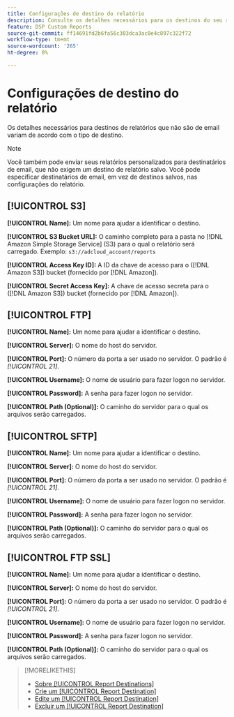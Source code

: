 ```yaml
---
title: Configurações de destino do relatório
description: Consulte os detalhes necessários para os destinos do seu relatório, por tipo de destino.
feature: DSP Custom Reports
source-git-commit: ff14691fd2b6fa56c303dca3ac0e4c897c322f72
workflow-type: tm+mt
source-wordcount: '265'
ht-degree: 0%

---
```



# Configurações de destino do relatório

Os detalhes necessários para destinos de relatórios que não são de email variam de acordo com o tipo de destino.

>[!NOTE]
>
> Você também pode enviar seus relatórios personalizados para destinatários de email, que não exigem um destino de relatório salvo. Você pode especificar destinatários de email, em vez de destinos salvos, nas configurações do relatório.

## [!UICONTROL S3]

**[!UICONTROL Name]:** Um nome para ajudar a identificar o destino.

**[!UICONTROL S3 Bucket URL]:** O caminho completo para a pasta no [!DNL Amazon Simple Storage Service] (S3) para o qual o relatório será carregado. Exemplo: `s3://adcloud_account/reports`

**[!UICONTROL Access Key ID]:** A ID da chave de acesso para o ([!DNL Amazon S3]) bucket (fornecido por [!DNL Amazon]).

**[!UICONTROL Secret Access Key]:** A chave de acesso secreta para o ([!DNL Amazon S3]) bucket (fornecido por [!DNL Amazon]).

## [!UICONTROL FTP]

**[!UICONTROL Name]:** Um nome para ajudar a identificar o destino.

**[!UICONTROL Server]:** O nome do host do servidor.

**[!UICONTROL Port]:** O número da porta a ser usado no servidor. O padrão é *[!UICONTROL 21]*.

**[!UICONTROL Username]:** O nome de usuário para fazer logon no servidor.

**[!UICONTROL Password]:** A senha para fazer logon no servidor.

**[!UICONTROL Path (Optional)]:** O caminho do servidor para o qual os arquivos serão carregados.

## [!UICONTROL SFTP]

**[!UICONTROL Name]:** Um nome para ajudar a identificar o destino.

**[!UICONTROL Server]:** O nome do host do servidor.

**[!UICONTROL Port]:** O número da porta a ser usado no servidor. O padrão é *[!UICONTROL 21]*.

**[!UICONTROL Username]:** O nome de usuário para fazer logon no servidor.

**[!UICONTROL Password]:** A senha para fazer logon no servidor.

**[!UICONTROL Path (Optional)]:** O caminho do servidor para o qual os arquivos serão carregados.

## [!UICONTROL FTP SSL]

**[!UICONTROL Name]:** Um nome para ajudar a identificar o destino.

**[!UICONTROL Server]:** O nome do host do servidor.

**[!UICONTROL Port]:** O número da porta a ser usado no servidor. O padrão é *[!UICONTROL 21]*.

**[!UICONTROL Username]:** O nome de usuário para fazer logon no servidor.

**[!UICONTROL Password]:** A senha para fazer logon no servidor.

**[!UICONTROL Path (Optional)]:** O caminho do servidor para o qual os arquivos serão carregados.

>[!MORELIKETHIS]
>
>* [Sobre [!UICONTROL Report Destinations]](/help/dsp/reports/report-destinations/report-destination-about.md)
>* [Crie um [!UICONTROL Report Destination]](/help/dsp/reports/report-destinations/report-destination-create.md)
>* [Edite um [!UICONTROL Report Destination]](/help/dsp/reports/report-destinations/report-destination-edit.md)
>* [Excluir um [!UICONTROL Report Destination]](/help/dsp/reports/report-destinations/report-destination-delete.md)


